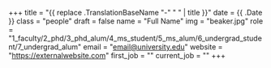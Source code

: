 +++
title = "{{ replace .TranslationBaseName "-" " " | title }}"
date = {{ .Date }}
class = "people"
draft = false
name = "Full Name"
img = "beaker.jpg"
role = "1_faculty/2_phd/3_phd_alum/4_ms_student/5_ms_alum/6_undergrad_student/7_undergrad_alum"
email = "email@university.edu"
website = "https://externalwebsite.com"
first_job = ""
current_job = ""
+++

<!-- You can add some text here using markdown or pure HTML (any markdown inside a html tag will not be parsed, however.) The markdown parser used is called blackfriday. -->
